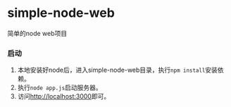 # simple-node-web
简单的node web项目

### 启动
1. 本地安装好node后，进入simple-node-web目录，执行```npm install```安装依赖。
2. 执行```node app.js```启动服务器。
3. 访问<http://localhost:3000>即可。


